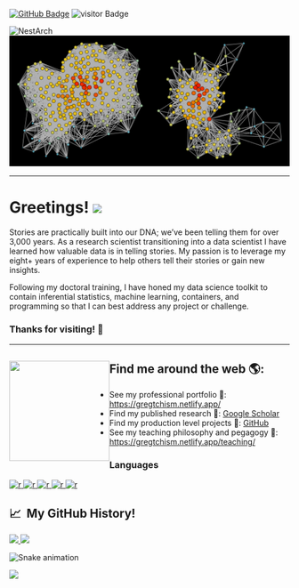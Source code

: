 [![GitHub Badge](https://img.shields.io/github/followers/Gchism94?style=social)](https://github.com/Gchism94?tab=followers)
![visitor Badge](https://visitor-badge.glitch.me/badge?page_id=Gchism94.Gchism94&left_text=Visitors)

![NestArch](https://github.com/Gchism94/Nest_Arch_ColonyOrganization/blob/main/Figures/NestArchFig.png)
![Network](https://github.com/Gchism94/Nest_Arch_ColonyOrganization/blob/7814921f7ffe20ef07ec0a5557c57bed1e905fd0/Figures/Network.jpg)

***

<h1 align="left">Greetings! <img src="https://media.giphy.com/media/hvRJCLFzcasrR4ia7z/giphy.gif" width="40"></h1>

Stories are practically built into our DNA; we’ve been telling them for over 3,000 years. As a research scientist transitioning into a data scientist I have learned how valuable data is in telling stories. My passion is to leverage my eight+ years of experience to help others tell their stories or gain new insights.

Following my doctoral training, I have honed my data science toolkit to contain inferential statistics, machine learning, containers, and programming so that I can best address any project or challenge.

### Thanks for visiting! 🤘

***

## Find me around the web 🌎: <a href="https://github.com/Gchism94"><img align="left" width="180" height="180" src="https://user-images.githubusercontent.com/6677629/89195331-a045af00-d576-11ea-96a1-f185f2821df6.png"></a>
- See my professional portfolio 💼: https://gregtchism.netlify.app/  
- Find my published research 📄: [Google Scholar](https://scholar.google.com/citations?user=ZVyMRmUAAAAJ&hl=en&oi=ao)
- Find my production level projects 📜: [GitHub](https://github.com/Gchism94/Research-compendiums-list/blob/main/README.md)
- See my teaching philosophy and pegagogy 📝: https://gregtchism.netlify.app/teaching/


<h3 align="left">Languages</h3>
<p align="left"> <a href="https://www.rstudio.com" target="_blank"> <img src="https://cdn.jsdelivr.net/gh/devicons/devicon/icons/r/r-original.svg" alt="r" width="40" height="40"/> </a>
<a href="https://www.python.org/" target="_blank"> <img src="https://cdn.jsdelivr.net/gh/devicons/devicon/icons/python/python-original.svg" alt="r" width="40" height="40"/> </a>
<a href="https://developer.mozilla.org/en-US/docs/Glossary/HTML5" target="_blank"> <img src="https://cdn.jsdelivr.net/gh/devicons/devicon/icons/html5/html5-original.svg" alt="r" width="40" height="40"/> </a> 
<a href="https://developer.mozilla.org/en-US/docs/Web/CSS" target="_blank"> <img src="https://cdn.jsdelivr.net/gh/devicons/devicon/icons/css3/css3-plain-wordmark.svg" alt="r" width="40" height="40"/> </a>
<a href="https://www.docker.com" target="_blank"> <img src="https://cdn.jsdelivr.net/gh/devicons/devicon/icons/docker/docker-plain-wordmark.svg" alt="r" width="40" height="40"/> </a>
  
<h2> 📈 &nbsp;My GitHub History!</h2>
<a href="https://github.com/Gchism94">
  <img height="180em" src="https://github-readme-stats.vercel.app/api?username=Gchism94&theme=noctis_minimus&show_icons=true" />
  <img height="180em" src="https://github-readme-stats.vercel.app/api/top-langs/?username=Gchism94&theme=noctis_minimus&layout=compact" />
</a>

![Snake animation](https://github.com/Gchism94/Gchism94/raw/output/github-contribution-grid-snake.svg)
  
<p align="left">
  <img src="https://capsule-render.vercel.app/api?type=waving&color=gradient&height=100&section=footer"/>
</p>
